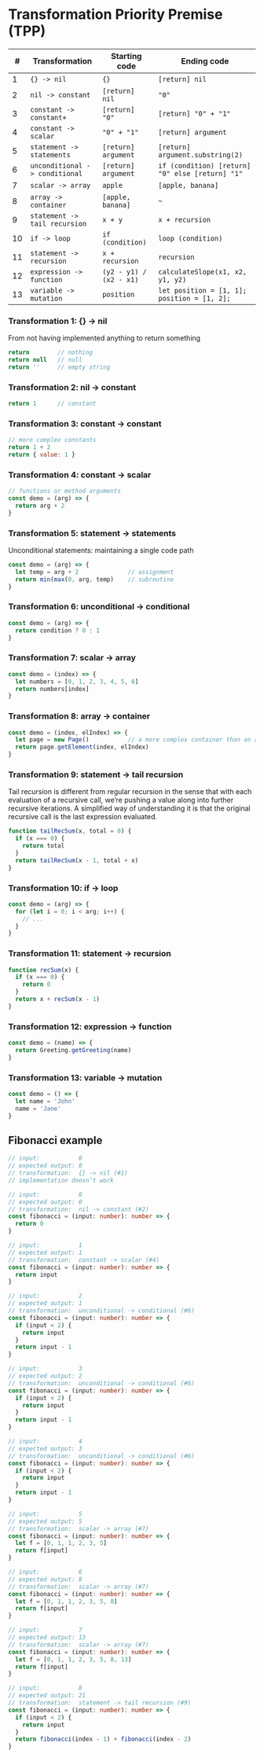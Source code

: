 # Transformation Priority Premise (TPP)

|#|Transformation|Starting code|Ending code|
|---|---|---|---|
|1|`{} -> nil`|`{}`|`[return] nil`|
|2|`nil -> constant`|`[return] nil`|`"0"`|
|3|`constant -> constant+`|`[return] "0"`|`[return] "0" + "1"`|
|4|`constant -> scalar`|`"0" + "1"`|`[return] argument`|
|5|`statement -> statements`|`[return] argument`|`[return] argument.substring(2)`|
|6|`unconditional -> conditional`|`[return] argument`|`if (condition) [return] "0" else [return] "1"`|
|7|`scalar -> array`|`apple`|`[apple, banana]`|
|8|`array -> container`|`[apple, banana]`|`~`|
|9|`statement -> tail recursion`|`x + y`|`x + recursion`|
|10|`if -> loop`|`if (condition)`|`loop (condition)`|
|11|`statement -> recursion`|`x + recursion`|`recursion`|
|12|`expression -> function`|`(y2 - y1) / (x2 - x1)`|`calculateSlope(x1, x2, y1, y2)`|
|13|`variable -> mutation`|`position`|`let position = [1, 1]; position = [1, 2];`|

### Transformation 1: {} -> nil

From not having implemented anything to return something

```javascript
return        // nothing
return null   // null
return ''     // empty string
```

### Transformation 2: nil -> constant

```javascript
return 1      // constant
```

### Transformation 3: constant -> constant

```javascript
// more complex constants
return 1 + 2
return { value: 1 }
```

### Transformation 4: constant -> scalar

```javascript
// functions or method arguments
const demo = (arg) => {
  return arg + 2
}
```

### Transformation 5: statement -> statements

Unconditional statements: maintaining a single code path

```javascript
const demo = (arg) => {
  let temp = arg + 2              // assignment
  return min(max(0, arg, temp)    // subroutine
}
```

### Transformation 6: unconditional -> conditional

```javascript
const demo = (arg) => {
  return condition ? 0 : 1
}
```

### Transformation 7: scalar -> array

```javascript
const demo = (index) => {
  let numbers = [0, 1, 2, 3, 4, 5, 6]
  return numbers[index]
}
```

### Transformation 8: array -> container

```javascript
const demo = (index, elIndex) => {
  let page = new Page()           // a more complex container than an array
  return page.getElement(index, elIndex)
}
```

### Transformation 9: statement -> tail recursion

Tail recursion is different from regular recursion in the sense that with each evaluation of a recursive call, we’re pushing a value along into further recursive iterations. A simplified way of understanding it is that the original recursive call is the last expression evaluated.

```javascript
function tailRecSum(x, total = 0) {
  if (x === 0) {
    return total
  }
  return tailRecSum(x - 1, total + x)
}
```

### Transformation 10: if -> loop

```javascript
const demo = (arg) => {
  for (let i = 0; i < arg; i++) {
    // ...
  }
}
```

### Transformation 11: statement -> recursion

```javascript
function recSum(x) {
  if (x === 0) {
    return 0
  }
  return x + recSum(x - 1)
}
```

### Transformation 12: expression -> function

```javascript
const demo = (name) => {
  return Greeting.getGreeting(name)
}
```

### Transformation 13: variable -> mutation

```javascript
const demo = () => {
  let name = 'John'
  name = 'Jane'
}
```

## Fibonacci example

```typescript
// input:           0
// expected output: 0
// transformation:  {} -> nil (#1)
// implementation doesn’t work

// input:           0
// expected output: 0
// transformation:  nil -> constant (#2)
const fibonacci = (input: number): number => {
  return 0
}

// input:           1
// expected output: 1
// transformation:  constant -> scalar (#4)
const fibonacci = (input: number): number => {
  return input
}

// input:           2
// expected output: 1
// transformation:  unconditional -> conditional (#6)
const fibonacci = (input: number): number => {
  if (input < 2) {
    return input
  }
  return input - 1
}

// input:           3
// expected output: 2
// transformation:  unconditional -> conditional (#6)
const fibonacci = (input: number): number => {
  if (input < 2) {
    return input
  }
  return input - 1
}

// input:           4
// expected output: 3
// transformation:  unconditional -> conditional (#6)
const fibonacci = (input: number): number => {
  if (input < 2) {
    return input
  }
  return input - 1
}

// input:           5
// expected output: 5
// transformation:  scalar -> array (#7)
const fibonacci = (input: number): number => {
  let f = [0, 1, 1, 2, 3, 5]
  return f[input]
}

// input:           6
// expected output: 8
// transformation:  scalar -> array (#7)
const fibonacci = (input: number): number => {
  let f = [0, 1, 1, 2, 3, 5, 8]
  return f[input]
}

// input:           7
// expected output: 13
// transformation:  scalar -> array (#7)
const fibonacci = (input: number): number => {
  let f = [0, 1, 1, 2, 3, 5, 8, 13]
  return f[input]
}

// input:           8
// expected output: 21
// transformation:  statement -> tail recursion (#9)
const fibonacci = (input: number): number => {
  if (input < 2) {
    return input
  }
  return fibonacci(index - 1) + fibonacci(index - 2)
}
```
